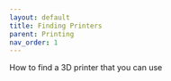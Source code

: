 ```yaml
---
layout: default
title: Finding Printers
parent: Printing
nav_order: 1
---
```


How to find a 3D printer that you can use